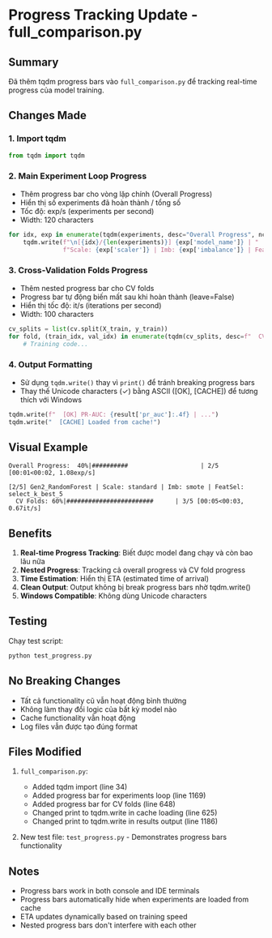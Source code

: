 # Progress Tracking Update - full_comparison.py

## Summary
Đã thêm tqdm progress bars vào `full_comparison.py` để tracking real-time progress của model training.

## Changes Made

### 1. Import tqdm
```python
from tqdm import tqdm
```

### 2. Main Experiment Loop Progress
- Thêm progress bar cho vòng lặp chính (Overall Progress)
- Hiển thị số experiments đã hoàn thành / tổng số
- Tốc độ: exp/s (experiments per second)
- Width: 120 characters

```python
for idx, exp in enumerate(tqdm(experiments, desc="Overall Progress", ncols=120, unit="exp"), 1):
    tqdm.write(f"\n[{idx}/{len(experiments)}] {exp['model_name']} | "
               f"Scale: {exp['scaler']} | Imb: {exp['imbalance']} | FeatSel: {exp['feature_selection']}")
```

### 3. Cross-Validation Folds Progress
- Thêm nested progress bar cho CV folds
- Progress bar tự động biến mất sau khi hoàn thành (leave=False)
- Hiển thị tốc độ: it/s (iterations per second)
- Width: 100 characters

```python
cv_splits = list(cv.split(X_train, y_train))
for fold, (train_idx, val_idx) in enumerate(tqdm(cv_splits, desc=f"  CV Folds", leave=False, ncols=100), 1):
    # Training code...
```

### 4. Output Formatting
- Sử dụng `tqdm.write()` thay vì `print()` để tránh breaking progress bars
- Thay thế Unicode characters (✓) bằng ASCII ([OK], [CACHE]) để tương thích với Windows

```python
tqdm.write(f"  [OK] PR-AUC: {result['pr_auc']:.4f} | ...")
tqdm.write("  [CACHE] Loaded from cache!")
```

## Visual Example

```
Overall Progress:  40%|##########                    | 2/5 [00:01<00:02, 1.08exp/s]

[2/5] Gen2_RandomForest | Scale: standard | Imb: smote | FeatSel: select_k_best_5
  CV Folds: 60%|########################      | 3/5 [00:05<00:03, 0.67it/s]
```

## Benefits

1. **Real-time Progress Tracking**: Biết được model đang chạy và còn bao lâu nữa
2. **Nested Progress**: Tracking cả overall progress và CV fold progress
3. **Time Estimation**: Hiển thị ETA (estimated time of arrival)
4. **Clean Output**: Output không bị break progress bars nhờ tqdm.write()
5. **Windows Compatible**: Không dùng Unicode characters

## Testing

Chạy test script:
```bash
python test_progress.py
```

## No Breaking Changes

- Tất cả functionality cũ vẫn hoạt động bình thường
- Không làm thay đổi logic của bất kỳ model nào
- Cache functionality vẫn hoạt động
- Log files vẫn được tạo đúng format

## Files Modified

1. `full_comparison.py`:
   - Added tqdm import (line 34)
   - Added progress bar for experiments loop (line 1169)
   - Added progress bar for CV folds (line 648)
   - Changed print to tqdm.write in cache loading (line 625)
   - Changed print to tqdm.write in results output (line 1186)

2. New test file: `test_progress.py` - Demonstrates progress bars functionality

## Notes

- Progress bars work in both console and IDE terminals
- Progress bars automatically hide when experiments are loaded from cache
- ETA updates dynamically based on training speed
- Nested progress bars don't interfere with each other
